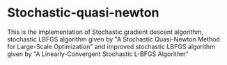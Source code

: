 # Stochastic-quasi-newton

This is the implementation of Stochastic gradient descent algorithm, stochastic LBFGS algorithm given by 
"A Stochastic Quasi-Newton Method for Large-Scale Optimization" and improved stochastic LBFGS algorithm
given by "A Linearly-Convergent Stochastic L-BFGS Algorithm"
